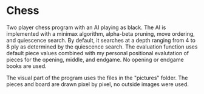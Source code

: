 # Chess

<p>Two player chess program with an AI playing as black. The AI is implemented with a minimax algorithm, alpha-beta pruning, move ordering, and quiescence search. By default, it searches at a depth ranging from 4 to 8 ply as determined by the quiescence search. The evaluation function uses default piece values combined with my personal positional evalutation of pieces for the opening, middle, and endgame. No opening or endgame books are used.</p>

<p>The visual part of the program uses the files in the "pictures" folder. The pieces and board are drawn pixel by pixel, no outside images were used.</p>
